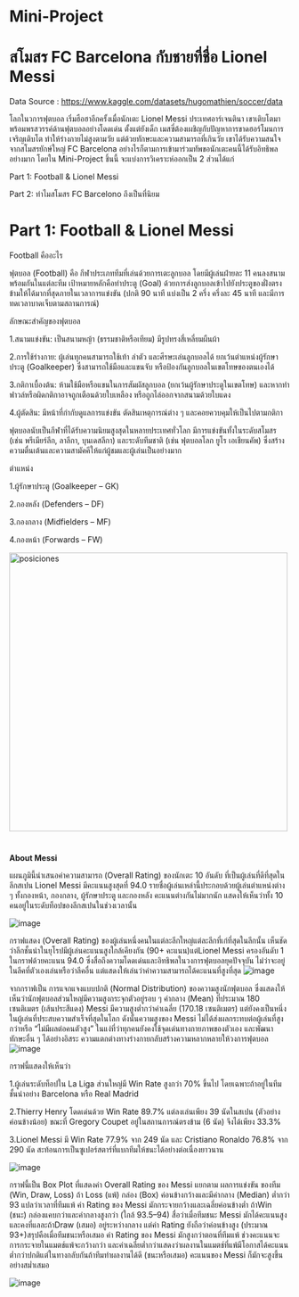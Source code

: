 # Mini-Project
# สโมสร FC Barcelona กับชายที่ชื่อ Lionel Messi

Data Source : https://www.kaggle.com/datasets/hugomathien/soccer/data

โลกในวการฟุตบอล เริ่มฮือฮาอีกครั้งเมื่อนักเตะ Lionel Messi ประเทศอาร์เจนตินา เขาเติบโตมาพร้อมพรสวรรค์ด้านฟุตบอลอย่างโดดเด่น ตั้งแต่ยังเด็ก เมสซี่ต้องเผชิญกับปัญหาการขาดฮอร์โมนการเจริญเติบโต ทำให้ร่างกายไม่สูงตามวัย แต่ด้วยทักษะและความสามารถที่เกินวัย เขาได้รับความสนใจจากสโมสรยักษ์ใหญ่ FC Barcelona อย่างไรก็ตามการเข้ามาร่วมทัพขอนักเตะคนนี้ได้รับอิทธิพลอย่างมาก โดยใน Mini-Project ชิ้นนี้ จะแบ่งการวิเคราะห์ออกเป็น 2 ส่วนได้แก่

Part 1: Football & Lionel Messi

Part 2: ทำไมสโมสร FC Barcelono ถึงเป็นที่นิยม

# Part 1: Football & Lionel Messi
Football คืออะไร

ฟุตบอล (Football) คือ กีฬาประเภททีมที่เล่นด้วยการเตะลูกบอล โดยมีผู้เล่นฝ่ายละ 11 คนลงสนามพร้อมกันในแต่ละทีม เป้าหมายหลักคือทำประตู (Goal) ด้วยการส่งลูกบอลเข้าไปยังประตูของฝั่งตรงข้ามให้ได้มากที่สุดภายในเวลาการแข่งขัน (ปกติ 90 นาที แบ่งเป็น 2 ครึ่ง ครึ่งละ 45 นาที และมีการทดเวลาบาดเจ็บตามสถานการณ์)

ลักษณะสำคัญของฟุตบอล

1.สนามแข่งขัน: เป็นสนามหญ้า (ธรรมชาติหรือเทียม) มีรูปทรงสี่เหลี่ยมผืนผ้า

2.การใช้ร่างกาย: ผู้เล่นทุกคนสามารถใช้เท้า ลำตัว และศีรษะเล่นลูกบอลได้ ยกเว้นตำแหน่งผู้รักษาประตู (Goalkeeper) ซึ่งสามารถใช้มือและแขนจับ หรือป้องกันลูกบอลในเขตโทษของตนเองได้

3.กติกาเบื้องต้น: ห้ามใช้มือหรือแขนในการสัมผัสลูกบอล (ยกเว้นผู้รักษาประตูในเขตโทษ) และหากทำฟาวล์หรือผิดกติกาอาจถูกเตือนด้วยใบเหลือง หรือถูกไล่ออกจากสนามด้วยใบแดง

4.ผู้ตัดสิน: มีหน้าที่กำกับดูแลการแข่งขัน ตัดสินเหตุการณ์ต่าง ๆ และคอยควบคุมให้เป็นไปตามกติกา

ฟุตบอลนับเป็นกีฬาที่ได้รับความนิยมสูงสุดในหลายประเทศทั่วโลก มีการแข่งขันทั้งในระดับสโมสร (เช่น พรีเมียร์ลีก, ลาลีกา, บุนเดสลีกา) และระดับทีมชาติ (เช่น ฟุตบอลโลก ยูโร เอเชียนคัพ) ซึ่งสร้างความตื่นเต้นและความสามัคคีให้แก่ผู้ชมและผู้เล่นเป็นอย่างมาก

ตำแหน่ง

1.ผู้รักษาประตู (Goalkeeper – GK)

2.กองหลัง (Defenders – DF)

3.กองกลาง (Midfielders – MF)

4.กองหน้า (Forwards – FW)

<img src="https://github.com/user-attachments/assets/5ee10947-97bf-41ff-bc27-5377d7467cd3" alt="posiciones" width="500">


#
**About Messi**

แผนภูมินี้นำเสนอค่าความสามารถ (Overall Rating) ของนักเตะ 10 อันดับ ที่เป็นผู้เล่นที่ดีที่สุดในลีกสเปน Lionel Messi มีคะแนนสูงสุดที่ 94.0 รายชื่อผู้เล่นเหล่านี้ประกอบด้วยผู้เล่นตำแหน่งต่าง ๆ ทั้งกองหน้า, กองกลาง, ผู้รักษาประตู และกองหลัง
คะแนนต่างกันไม่มากนัก แสดงให้เห็นว่าทั้ง 10 คนอยู่ในระดับท็อปของลีกสเปนในช่วงเวลานั้น

![image](https://github.com/user-attachments/assets/b44db5b1-4a86-485c-9f53-c5e2af89edef)

กราฟแสดง (Overall Rating) ของผู้เล่นหนึ่งคนในแต่ละลีกใหญ่แต่ละลีกที่เก่ที่สุดในลีกนั้น เห็นชัดว่าลีกชั้นนำในยุโรปมีผู้เล่นคะแนนสูงใกล้เคียงกัน (90+ คะแนน)แต่Lionel Messi ครองอันดับ 1 ในกราฟด้วยคะแนน 94.0 ซึ่งสื่อถึงความโดดเด่นและอิทธิพลในวงการฟุตบอลยุคปัจจุบัน
ไม่ว่าจะอยู่ในลีคที่ตัวเองเล่นหรือว่าลีคอื่น แต่แสดงให้เล่นว่าค่าความสามารถได้คะแนนที่สูงที่สุด
![image](https://github.com/user-attachments/assets/ec7fc867-1af2-49ee-81fa-265746c2d6b9)

จากกราฟเป็น การแจกแจงแบบปกติ (Normal Distribution) ของความสูงนักฟุตบอล ซึ่งแสดงให้เห็นว่านักฟุตบอลส่วนใหญ่มีความสูงกระจุกตัวอยู่รอบ ๆ ค่ากลาง (Mean) ที่ประมาณ 180 เซนติเมตร (เส้นประสีแดง) Messi มีความสูงต่ำกว่าค่าเฉลี่ย (170.18 เซนติเมตร) แต่ยังคงเป็นหนึ่งในผู้เล่นที่ประสบความสำเร็จที่สุดในโลก ดังนั้นความสูงของ Messi ไม่ได้ส่งผลกระทบต่อผู้เล่นที่สูงกว่าหรือ “ไม่มีผลต่อคนตัวสูง” ในแง่ที่ว่าทุกคนยังคงใช้จุดเด่นทางกายภาพของตัวเอง และพัฒนาทักษะอื่น ๆ ได้อย่างอิสระ ความแตกต่างทางร่างกายกลับสร้างความหลากหลายให้วงการฟุตบอล
![image](https://github.com/user-attachments/assets/6cc5aa4a-54be-4ac0-802a-6e4c11a0b3d1)

กราฟนี้แสดงให้เห็นว่า 

1.ผู้เล่นระดับท็อปใน La Liga ส่วนใหญ่มี Win Rate สูงกว่า 70% ขึ้นไป โดยเฉพาะถ้าอยู่ในทีมชั้นนำอย่าง Barcelona หรือ Real Madrid

2.Thierry Henry โดดเด่นด้วย Win Rate 89.7% แต่ลงเล่นเพียง 39 นัดในสเปน (ตัวอย่างค่อนข้างน้อย) ขณะที่ Gregory Coupet อยู่ในสถานการณ์ตรงข้าม (6 นัด) จึงได้เพียง 33.3%

3.Lionel Messi มี Win Rate 77.9% จาก 249 นัด และ Cristiano Ronaldo 76.8% จาก 290 นัด สะท้อนการเป็นซูเปอร์สตาร์ที่แบกทีมให้ชนะได้อย่างต่อเนื่องยาวนาน

![image](https://github.com/user-attachments/assets/b1df2a51-2408-443f-916e-7153d48aae3f)

กราฟนี้เป็น Box Plot ที่แสดงค่า Overall Rating ของ Messi แยกตาม ผลการแข่งขัน ของทีม (Win, Draw, Loss)
ถ้า Loss (แพ้) กล่อง (Box) ค่อนข้างกว้างและมีค่ากลาง (Median) ต่ำกว่า 93 แปลว่าเวลาที่ทีมแพ้ ค่า Rating ของ Messi มักกระจายกว้างและเฉลี่ยค่อนข้างต่ำ ถ้าWin (ชนะ) กล่องแคบกว่าและค่ากลางสูงกว่า (ใกล้ 93.5–94) สื่อว่าเมื่อทีมชนะ Messi มักได้คะแนนสูงและคงที่แลละถ้าDraw (เสมอ) อยู่ระหว่างกลาง แต่ค่า Rating ยังถือว่าค่อนข้างสูง (ประมาณ 93+)สรุปคือเมื่อทีมชนะหรือเสมอ ค่า Rating ของ Messi มักสูงกว่าตอนที่ทีมแพ้ ช่วงคะแนนจะการกระจายในแมตช์แพ้จะกว้างกว่า และค่าเฉลี่ยต่ำกว่าแสดงว่าผลงานในแมตช์ที่แพ้มีโอกาสได้คะแนนต่ำกว่าปกติแต่ในทางกลับกันถ้าทีมทำผลงานได้ดี (ชนะหรือเสมอ) คะแนนของ Messi ก็มักจะสูงขึ้นอย่างสม่ำเสมอ

![image](https://github.com/user-attachments/assets/f4e8e5d5-5995-4e5b-8d9d-42205b3958cb)

#




